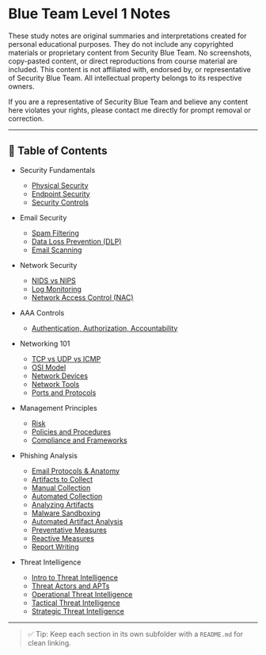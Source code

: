 # Blue Team Level 1 Notes

These study notes are original summaries and interpretations created for personal educational purposes. They do not include any copyrighted materials or proprietary content from Security Blue Team. No screenshots, copy-pasted content, or direct reproductions from course material are included. This content is not affiliated with, endorsed by, or representative of Security Blue Team. All intellectual property belongs to its respective owners.

If you are a representative of Security Blue Team and believe any content here violates your rights, please contact me directly for prompt removal or correction.

---

## 📘 Table of Contents

- Security Fundamentals  
  - [Physical Security](./Security%20Fundamentals/Physical%20Security/README.md)  
  - [Endpoint Security](./Security%20Fundamentals/Endpoint%20Security/README.md)  
  - [Security Controls](./Security%20Fundamentals/Security%20Controls/README.md)  

- Email Security  
  - [Spam Filtering](./Email%20Security/Spam%20Filtering/README.md)  
  - [Data Loss Prevention (DLP)](./Email%20Security/Data%20Loss%20Prevention%20(DLP)/README.md)  
  - [Email Scanning](./Email%20Security/Email%20Scanning/README.md)  

- Network Security  
  - [NIDS vs NIPS](./Network%20Security/NIDS%20vs%20NIPS/README.md)  
  - [Log Monitoring](./Network%20Security/Log%20Monitoring/README.md)  
  - [Network Access Control (NAC)](./Network%20Security/Network%20Access%20Control%20(NAC)/README.md)  

- AAA Controls  
  - [Authentication, Authorization, Accountability](./Authentication%2C%20Authorization%2C%20Accountability/README.md)  

- Networking 101  
  - [TCP vs UDP vs ICMP](./Networking%20101/TCP%20vsUDP%20vsICMP/README.md)  
  - [OSI Model](./Networking%20101/OSI%20Model/README.md)  
  - [Network Devices](./Networking%20101/Network%20Devices/README.md)  
  - [Network Tools](./Networking%20101/Network%20Tools/README.md)  
  - [Ports and Protocols](./Networking%20101/Ports%20and%20Protocols/README.md)  

- Management Principles  
  - [Risk](./Management%20Principles/Risk/README.md)  
  - [Policies and Procedures](./Management%20Principles/Policies%20and%20Procedures/README.md)  
  - [Compliance and Frameworks](./Management%20Principles/Compliance%20and%20Frameworks/README.md)  

- Phishing Analysis  
  - [Email Protocols & Anatomy](./Phishing%20Analysis/Email%20Protocols%20%26%20Anatomy/README.md)  
  - [Artifacts to Collect](./Phishing%20Analysis/Artifacts%20to%20Collect/README.md)  
  - [Manual Collection](./Phishing%20Analysis/Manual%20Collection/README.md)  
  - [Automated Collection](./Phishing%20Analysis/Automated%20Collection/README.md)  
  - [Analyzing Artifacts](./Phishing%20Analysis/Analyzing%20Artifacts/README.md)  
  - [Malware Sandboxing](./Phishing%20Analysis/Malware%20Sandboxing/README.md)  
  - [Automated Artifact Analysis](./Phishing%20Analysis/Automated%20Artifact%20Analysis/README.md)  
  - [Preventative Measures](./Phishing%20Analysis/Preventative%20Measures/README.md)  
  - [Reactive Measures](./Phishing%20Analysis/Reactive%20Measures/README.md)  
  - [Report Writing](./Phishing%20Analysis/Report%20Writing/README.md)  

- Threat Intelligence  
  - [Intro to Threat Intelligence](./Threat%20Intelligence/Intro%20to%20Threat%20Intelligence/README.md)  
  - [Threat Actors and APTs](./Threat%20Intelligence/Threat%20Actors%20and%20APTs/README.md)  
  - [Operational Threat Intelligence](./Threat%20Intelligence/Operational%20Threat%20Intelligence/README.md)  
  - [Tactical Threat Intelligence](./Threat%20Intelligence/Tactical%20Threat%20Intelligence/README.md)  
  - [Strategic Threat Intelligence](./Threat%20Intelligence/Strategic%20Threat%20Intelligence/README.md)  

   
---

> ✅ Tip: Keep each section in its own subfolder with a `README.md` for clean linking.
